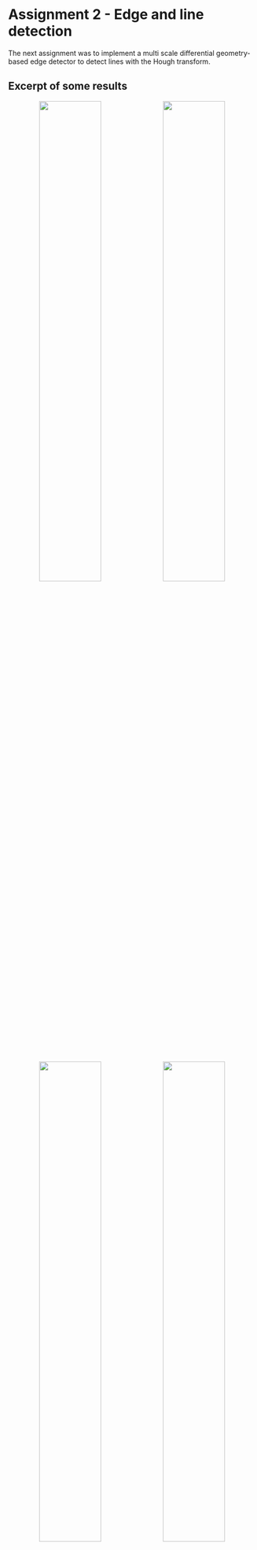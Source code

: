 # Assignment 2 - Edge and line detection
The next assignment was to implement a multi scale differential geometry-based edge detector to detect lines with the Hough transform. 

## Excerpt of some results
<p float="left" align='center'>  
  <img src='https://github.com/alexandrahotti/Image-Processing-and-Computer-Vision/blob/master/Assignment%202/1%20-%20Difference%20operators/results/deriv_diff_op.jpg' width="50%" height="50%"
 /><img src='https://github.com/alexandrahotti/Image-Processing-and-Computer-Vision/blob/master/Assignment%202/2%20-%20Point%20wise%20thresholding%20of%20gradient%20magnitudes/results/smoothed/thresh_grad_mag_CDO.jpg' width="50%" height="50%"
 /><img src='https://github.com/alexandrahotti/Image-Processing-and-Computer-Vision/blob/master/Assignment%202/4%20-%20Extraction%20of%20edge%20segments/results/extracted_curves_tools_img.png' width="50%" height="50%"
 /><img src='https://github.com/alexandrahotti/Image-Processing-and-Computer-Vision/blob/master/Assignment%202/5%20-%20Hough%20Transformations/results/hough_house.png' width="50%" height="50%"
 /><img src='https://github.com/alexandrahotti/Image-Processing-and-Computer-Vision/blob/master/Assignment%202/3%20-%20Differential%20geometry%20based%20edge%20detection/results/lvv_zero_corss_q4.jpg' width="80%" height="80%"
 />
